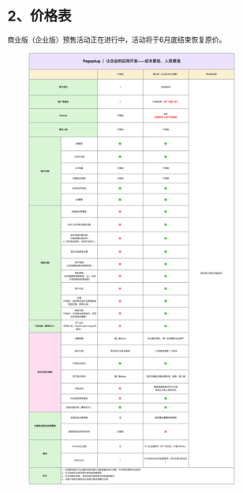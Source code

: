 # 2、价格表

商业版（企业版）预售活动正在进行中，活动将于6月底结束恢复原价。

<figure><img src="../.gitbook/assets/image (29).png" alt=""><figcaption></figcaption></figure>
